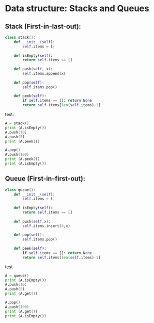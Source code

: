 
# Data structure: Stacks and Queues

## Stack (First-in-last-out):
```Python
class stack():
    def __init__(self):
        self.items = []
    
    def isEmpty(self):
        return self.items == []
    
    def push(self, x):
        self.items.append(x)
        
    def pop(self):
        self.items.pop()
        
    def peek(self):
        if self.items == []: return None
        return self.items[len(self.items)-1]
```
test:
```Python
A = stack()
print (A.isEmpty())
A.push(10)
A.push(5)
print (A.peek())

A.pop()
A.push(100)
print (A.peek())
print (A.isEmpty())
```



## Queue (First-in-first-out):
```Python
class queue():
    def __init__(self):
        self.items = []
        
    def isEmpty(self):
        return self.items == []
    
    def push(self,x):
        self.items.insert(0,x)
        
    def pop(self):
        self.items.pop()
        
    def peek(self):
        if self.items == []: return None
        return self.items[len(self.items)-1]
```
test
```Python
A = queue()
print (A.isEmpty())
A.push(10)
A.push(5)
print (A.get())

A.pop()
A.push(100)
print (A.get())
print (A.isEmpty())
```

